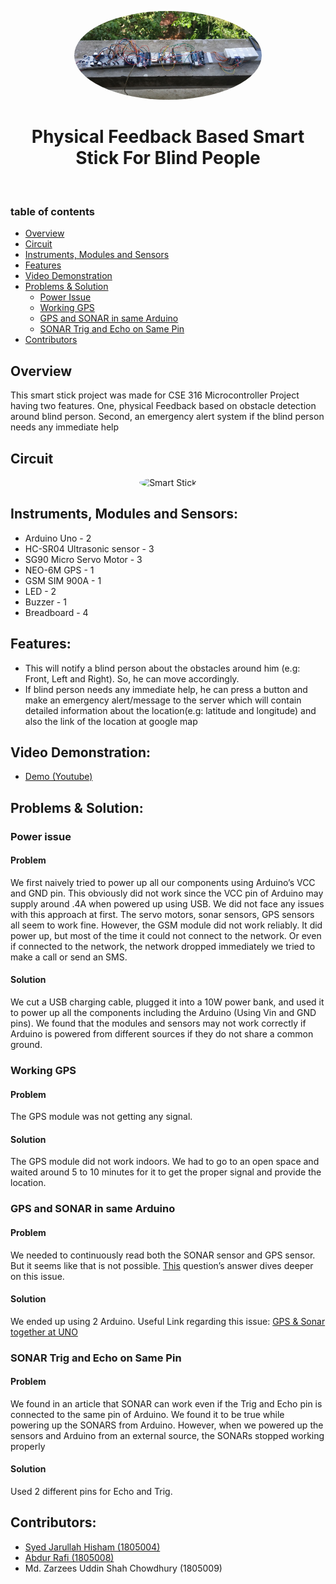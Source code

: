 
<p align="center">
 <img width="300px" 
      style="border-radius:50%" src="https://github.com/hishamcse/Physical-Feedback-Based-Smart-Stick-For-Blind-People/blob/master/Final%20Videos/algorithm_1.jpg"  alt="Smart Stick"/>
</p>

<h1 align="center"> Physical Feedback Based Smart Stick For Blind People</h1><br />

### table of contents
   * [Overview](#overview)
   * [Circuit](#configuring-frontend)
   * [Instruments, Modules and Sensors](#tools)
   * [Features](#features)
   * [Video Demonstration](#video-demonstration)
   * [Problems & Solution](#api-reference)
      * [Power Issue](#power)
      * [Working GPS](#gps)
      * [GPS and SONAR in same Arduino](#gps-sonar)
      * [SONAR Trig and Echo on Same Pin](#sonar-trig)
   * [Contributors](#contribute)

## Overview<a name="overview"></a>
   This smart stick project was made for CSE 316 Microcontroller Project having two features. One, physical Feedback based on obstacle detection around blind person. Second, an emergency alert system if the blind person needs any immediate help

## Circuit<a name="configuring-frontend"></a>
   <p align="center">
 <img width="800px" 
      style="border-radius:50%" src="https://github.com/hishamcse/Physical-Feedback-Based-Smart-Stick-For-Blind-People/blob/master/Diagram%20%26%20CKT/Final%20CKT.bmp"       alt="Smart Stick"/>
</p>

## Instruments, Modules and Sensors:<a name="tools"></a>
* Arduino Uno - 2
* HC-SR04 Ultrasonic sensor - 3
* SG90 Micro Servo Motor - 3
* NEO-6M GPS - 1
* GSM SIM 900A - 1
* LED - 2
* Buzzer - 1
* Breadboard - 4

## Features:<a name="features"></a>
* This will notify a blind person about the obstacles around him (e.g: Front, Left and Right). So, he can move accordingly.
* If blind person needs any immediate help, he can press a button and make an emergency alert/message to the server which will contain detailed information about the     location(e.g: latitude and longitude) and also the link of the location at google map
   
## Video Demonstration:<a name="video-demonstration"></a>
   * [Demo (Youtube)](https://youtu.be/FH343aWnILk)

## Problems & Solution:<a name="api-reference"></a>
### Power issue<a name="power"></a>
  #### Problem
  We first naively tried to power up all our components using Arduino’s VCC and GND pin. This obviously
did not work since the VCC pin of Arduino may supply around .4A when powered up using USB. We did
not face any issues with this approach at first. The servo motors, sonar sensors, GPS sensors all seem to
work fine. However, the GSM module did not work reliably. It did power up, but most of the time it could
not connect to the network. Or even if connected to the network, the network dropped immediately we tried
to make a call or send an SMS.
  #### Solution
  We cut a USB charging cable, plugged it into a 10W power bank, and used it to power up all the components
including the Arduino (Using Vin and GND pins). We found that the modules and sensors may not work
correctly if Arduino is powered from different sources if they do not share a common ground.

### Working GPS<a name="gps"></a>
   #### Problem
   The GPS module was not getting any signal.
   #### Solution
   The GPS module did not work indoors. We had to go to an open space and waited around 5 to 10 minutes
for it to get the proper signal and provide the location.

### GPS and SONAR in same Arduino<a name="gps-sonar"></a>
   #### Problem
   We needed to continuously read both the SONAR sensor and GPS sensor. But it seems like that is not
possible. [This](https://stackoverflow.com/questions/49782864/using-ultrasonic-sensor-hc-sr04-and-gps-neogps-6m-together-on-arduino-uno) question’s answer dives deeper on this issue.
   #### Solution
   We ended up using 2 Arduino. Useful Link regarding this issue: [GPS & Sonar together at UNO](https://stackoverflow.com/questions/49782864/using-ultrasonic-sensor-hc-sr04-and-gps-neogps-6m-together-on-arduino-uno)

### SONAR Trig and Echo on Same Pin<a name="sonar-trig"></a>
   #### Problem
   We found in an article that SONAR can work even if the Trig and Echo pin is connected to the same pin of
Arduino. We found it to be true while powering up the SONARS from Arduino. However, when we powered
up the sensors and Arduino from an external source, the SONARs stopped working properly
   #### Solution
   Used 2 different pins for Echo and Trig.
   

## Contributors:<a name="contribute"></a>
   * [Syed Jarullah Hisham (1805004)](https://hishamcse.github.io/)
   * [Abdur Rafi (1805008)](https://github.com/abdur-rafi)
   * Md. Zarzees Uddin Shah Chowdhury (1805009)
     

 
